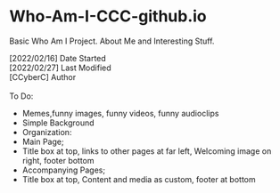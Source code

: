 # Who-Am-I-CCC-github.io
Basic Who Am I Project. About Me and Interesting Stuff.
<div>
[2022/02/16] Date Started
<div>
[2022/02/27] Last Modified
<div>
[CCyberC] Author
<div>
<br>
To Do:
<div>
<ul>
  <li> Memes,funny images, funny videos, funny audioclips
  <li> Simple Background
  <br>
  <li> Organization:
  <li> Main Page;
  <li> Title box at top, links to other pages at far left, Welcoming image on right, footer bottom
  <li> Accompanying Pages;
  <li> Title box at top, Content and media as custom, footer at bottom
</ul>
